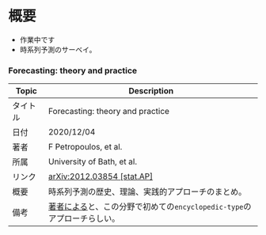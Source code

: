 # 概要
- 作業中です
- 時系列予測のサーベイ。

### Forecasting: theory and practice
|Topic|Description|
|---|---|
|タイトル|Forecasting: theory and practice|
|日付|2020/12/04|
|著者|F Petropoulos, et al.|
|所属|University of Bath, et al.|
|リンク|[arXiv:2012.03854 [stat.AP]](https://arxiv.org/abs/2012.03854)|
|概要|時系列予測の歴史、理論、実践的アプローチのまとめ。|
|備考|[著者による](https://twitter.com/fotpetr/status/1332025434867904514)と、この分野で初めての`encyclopedic-type`のアプローチらしい。|
